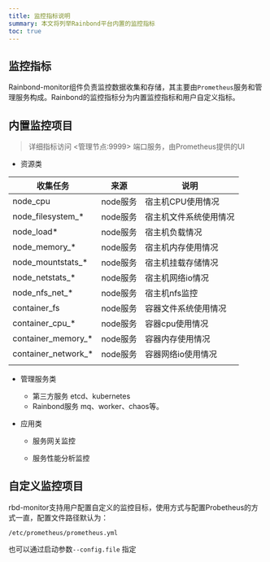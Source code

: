 ```yaml
---
title: 监控指标说明
summary: 本文将列举Rainbond平台内置的监控指标
toc: true
---
```


## 监控指标

Rainbond-monitor组件负责监控数据收集和存储，其主要由`Prometheus`服务和管理服务构成。Rainbond的监控指标分为内置监控指标和用户自定义指标。

## 内置监控项目

>  详细指标访问 <管理节点:9999> 端口服务，由Prometheus提供的UI

* 资源类

| 收集任务            | 来源     | 说明                   |
| ------------------- | -------- | ---------------------- |
| node_cpu            | node服务 | 宿主机CPU使用情况      |
| node_filesystem_*   | node服务 | 宿主机文件系统使用情况 |
| node_load*          | node服务 | 宿主机负载情况         |
| node_memory_*       | node服务 | 宿主机内存使用情况     |
| node_mountstats_*   | node服务 | 宿主机挂载存储情况     |
| node_netstats_*     | node服务 | 宿主机网络io情况       |
| node_nfs_net_*      | node服务 | 宿主机nfs监控          |
| container_fs        | node服务 | 容器文件系统使用情况   |
| container_cpu_*     | node服务 | 容器cpu使用情况        |
| container_memory_*  | node服务 | 容器内存使用情况       |
| container_network_* | node服务 | 容器网络io使用情况     |
|                     |          |                        |

* 管理服务类
  * 第三方服务 etcd、kubernetes
  * Rainbond服务 mq、worker、chaos等。

* 应用类

  * 服务网关监控

  * 服务性能分析监控


## 自定义监控项目

rbd-monitor支持用户配置自定义的监控目标，使用方式与配置Probetheus的方式一直，配置文件路径默认为：

```
/etc/prometheus/prometheus.yml
```

也可以通过启动参数`--config.file` 指定